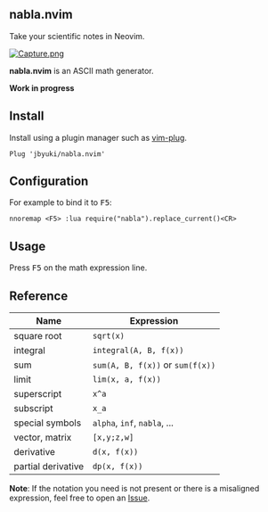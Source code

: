 nabla.nvim
-----------

Take your scientific notes in Neovim.

[![Capture.png](https://i.postimg.cc/sDn3nNWj/Capture.png)](https://postimg.cc/PPwGJKK9)

**nabla.nvim** is an ASCII math generator.

**Work in progress**

Install
-------

Install using a plugin manager such as [vim-plug](https://github.com/junegunn/vim-plug).

```
Plug 'jbyuki/nabla.nvim'
```

Configuration
-------------

For example to bind it to <kbd>F5</kbd>:

```
nnoremap <F5> :lua require("nabla").replace_current()<CR>
```

Usage
-----

Press <kbd>F5</kbd> on the math expression line.

Reference
---------

| Name | Expression |
|------|------------|
| square root | `sqrt(x)` |
| integral | `integral(A, B, f(x))` |
| sum | `sum(A, B, f(x))` or `sum(f(x))` |
| limit | `lim(x, a, f(x))` |
| superscript | `x^a` |
| subscript | `x_a` |
| special symbols | `alpha`, `inf`, `nabla`, ... |
| vector, matrix | `[x,y;z,w]` |
| derivative | `d(x, f(x))` |
| partial derivative | `dp(x, f(x))` |

**Note**: If the notation you need is not present or there is a misaligned expression, feel free to open an [Issue](https://github.com/jbyuki/nabla.nvim/issues).
